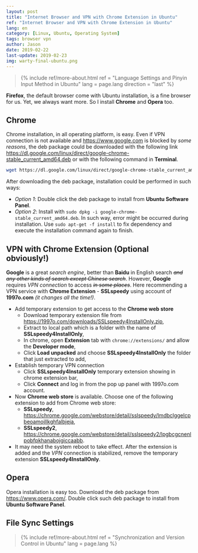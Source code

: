 ```yaml
---
layout: post
title: "Internet Browser and VPN with Chrome Extension in Ubuntu"
ref: "Internet Browser and VPN with Chrome Extension in Ubuntu"
lang: en
category: [Linux, Ubuntu, Operating System]
tags: browser vpn
author: Jason
date: 2019-02-22
last-update: 2019-02-23
img: warty-final-ubuntu.png
---
```


> {% include ref/more-about.html ref = "Language Settings and Pinyin Input Method in Ubuntu" lang = page.lang direction = "last" %}

**Firefox**, the default browser come with Ubuntu installation, is a fine browser
for us. Yet, we always want more. So I install **Chrome** and **Opera** too.

## Chrome
Chrome installation, in all operating platform, is easy. Even if VPN connection
is not available and <https://www.google.com> is blocked by *some reasons*, the
deb package could be downloaded with the following link <https://dl.google.com/linux/direct/google-chrome-stable_current_amd64.deb>
or with the following command in **Terminal**.
```bash
wget https://dl.google.com/linux/direct/google-chrome-stable_current_amd64.deb
```

After downloading the deb package, installation could be performed in such ways:
- *Option 1*: Double click the deb package to install from **Ubuntu Software Panel**.
- *Option 2*: Install with ```sudo dpkg -i google-chrome-stable_current_amd64.deb```.
  In such way, error might be occurred during installation. Use ```sudo apt-get -f
  install``` to fix dependency and execute the installation command again to finish.


## VPN with Chrome Extension (Optional obviously!)
**Google** is a great *search engine*, better than **Baidu** in English search
*~~and any other kinds of search except Chinese search~~*. However, **Google**
requires *VPN connection* to access *~~in some places~~*. Here recommending a VPN
service with **Chrome Extension** - **SSLspeedy** using account of **1997o.com**
*(it changes all the time!)*.
- Add temporary extension to get access to the **Chrome web store**
  - Download temporary extension file from <https://1997o.com/downloads/SSLspeedy4InstallOnly.zip>,
  - Extract to local path which is a folder with the name of **SSLspeedy4InstallOnly**,
  - In chrome, open **Extension** tab with ```chrome://extensions/``` and allow
    the **Developer mode**,
  - Click **Load unpacked** and choose **SSLspeedy4InstallOnly** the folder that
    just extracted to add,
- Establish temporary VPN connection
  - Click **SSLspeedy4InstallOnly** temporary extension showing in chrome extension
    bar,
  - Click **Connect** and log in from the pop up panel with 1997o.com account.
- Now **Chrome web store** is available. Choose one of the following extension to
  add from Chrome web store:
  - **SSLspeedy**, <https://chrome.google.com/webstore/detail/sslspeedy/lmdbclggelcpbeoamojllkghfalbjeja>,
  - **SSLspeedy2**, <https://chrome.google.com/webstore/detail/sslspeedy2/lpgbcgcnenlpobfpkhanabojgiccaabb>.
- It may need the system reboot to take effect. After the extension is added and
  the *VPN* connection is stabilized, remove the temporary extension **SSLspeedy4InstallOnly**.

## Opera
Opera installation is easy too. Download the deb package from <https://www.opera.com/>.
Double click such deb package to install from **Ubuntu Software Panel**.

## File Sync Settings
> {% include ref/more-about.html ref = "Synchronization and Version Control in Ubuntu" lang = page.lang %}
